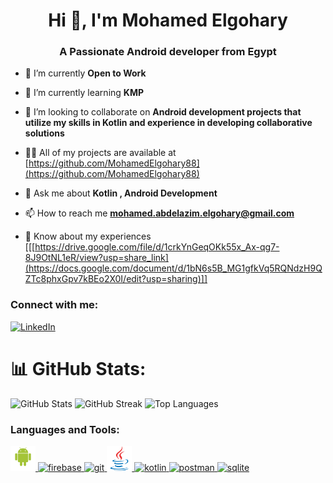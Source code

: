 
<h1 align="center">Hi 👋, I'm Mohamed Elgohary</h1>
<h3 align="center">A Passionate Android developer from Egypt</h3>

- 🔭 I’m currently **Open to Work**

- 🌱 I’m currently learning **KMP**

- 👯 I’m looking to collaborate on **Android development projects that utilize my skills in Kotlin and experience in developing collaborative solutions**

- 👨‍💻 All of my projects are available at [https://github.com/MohamedElgohary88](https://github.com/MohamedElgohary88)

- 💬 Ask me about **Kotlin , Android Development**

- 📫 How to reach me **mohamed.abdelazim.elgohary@gmail.com**

- 📄 Know about my experiences [[[https://drive.google.com/file/d/1crkYnGeqOKk55x_Ax-qg7-8J9OtNL1eR/view?usp=share_link](https://docs.google.com/document/d/1bN6s5B_MG1gfkVq5RQNdzH9QZTc8phxGpv7kBEo2X0I/edit?usp=sharing)]]

<h3 align="left">Connect with me:</h3>
<p align="left">

  [![LinkedIn](https://img.shields.io/badge/LinkedIn-%230077B5.svg?logo=linkedin&logoColor=white)](https://www.linkedin.com/in/mohamed-elgohary8) 


# 📊 GitHub Stats:
![GitHub Stats](https://github-readme-stats.vercel.app/api?username=MohamedElgohary88&theme=dark&hide_border=false&include_all_commits=false&count_private=false)
![GitHub Streak](https://github-readme-streak-stats.herokuapp.com/?user=MohamedElgohary88&theme=dark&hide_border=false)
![Top Languages](https://github-readme-stats.vercel.app/api/top-langs/?username=MohamedElgohary88&theme=dark&hide_border=false&include_all_commits=false&count_private=false&layout=compact)


<h3 align="left">Languages and Tools:</h3>
<p align="left"> <a href="https://developer.android.com" target="_blank" rel="noreferrer"> <img src="https://raw.githubusercontent.com/devicons/devicon/master/icons/android/android-original-wordmark.svg" alt="android" width="40" height="40"/> </a> <a href="https://firebase.google.com/" target="_blank" rel="noreferrer"> <img src="https://www.vectorlogo.zone/logos/firebase/firebase-icon.svg" alt="firebase" width="40" height="40"/> </a> <a href="https://git-scm.com/" target="_blank" rel="noreferrer"> <img src="https://www.vectorlogo.zone/logos/git-scm/git-scm-icon.svg" alt="git" width="40" height="40"/> </a> <a href="https://www.java.com" target="_blank" rel="noreferrer"> <img src="https://raw.githubusercontent.com/devicons/devicon/master/icons/java/java-original.svg" alt="java" width="40" height="40"/> </a> <a href="https://kotlinlang.org" target="_blank" rel="noreferrer"> <img src="https://www.vectorlogo.zone/logos/kotlinlang/kotlinlang-icon.svg" alt="kotlin" width="40" height="40"/> </a> <a href="https://postman.com" target="_blank" rel="noreferrer"> <img src="https://www.vectorlogo.zone/logos/getpostman/getpostman-icon.svg" alt="postman" width="40" height="40"/> </a> <a href="https://www.sqlite.org/" target="_blank" rel="noreferrer"> <img src="https://www.vectorlogo.zone/logos/sqlite/sqlite-icon.svg" alt="sqlite" width="40" height="40"/> </a> </p>

